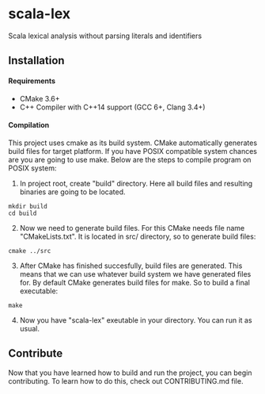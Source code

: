 # scala-lex
Scala lexical analysis without parsing literals and identifiers

## Installation

#### Requirements

* CMake 3.6+
* C++ Compiler with C++14 support (GCC 6+, Clang 3.4+)

#### Compilation

This project uses cmake as its build system. CMake automatically generates build files for target platform. If you have POSIX compatible system chances are you are going to use make. Below are the steps to compile program on POSIX system:
1. In project root, create "build" directory. Here all build files and resulting binaries are going to be located.
```
mkdir build
cd build
```

2. Now we need to generate build files. For this CMake needs file name "CMakeLists.txt". It is located in src/ directory, so to generate build files:
```
cmake ../src
```

3. After CMake has finished succesfully, build files are generated. This means that we can use whatever build system we have generated files for. By default CMake generates build files for make. So to build a final executable:
```
make
```
4. Now you have "scala-lex" exeutable in your directory. You can run it as usual.


## Contribute

Now that you have learned how to build and run the project, you can begin contributing. To learn how to do this, check out CONTRIBUTING.md file.


